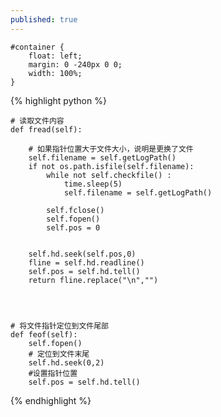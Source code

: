 ```yaml
---
published: true
---
```


	#container {
  		float: left;
  		margin: 0 -240px 0 0;
  		width: 100%;
	}


{% highlight python %}

    # 读取文件内容  
	def fread(self):  
  
        # 如果指针位置大于文件大小，说明是更换了文件  
        self.filename = self.getLogPath()  
        if not os.path.isfile(self.filename):  
            while not self.checkfile() :  
                time.sleep(5)  
                self.filename = self.getLogPath()  
  
            self.fclose()  
            self.fopen()  
            self.pos = 0  
  
  
        self.hd.seek(self.pos,0)  
        fline = self.hd.readline()  
        self.pos = self.hd.tell()  
        return fline.replace("\n","")  
  
  
  
  
    # 将文件指针定位到文件尾部  
    def feof(self):  
        self.fopen()  
        # 定位到文件末尾  
        self.hd.seek(0,2)  
        #设置指针位置  
        self.pos = self.hd.tell()  
{% endhighlight %}
 
